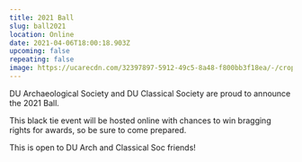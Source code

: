```yaml
---
title: 2021 Ball
slug: ball2021
location: Online
date: 2021-04-06T18:00:18.903Z
upcoming: false
repeating: false
image: https://ucarecdn.com/32397897-5912-49c5-8a48-f800bb3f18ea/-/crop/1208x1207/34,449/-/preview/
---
```

DU Archaeological Society and DU Classical Society are proud to announce the 2021 Ball. 

This black tie event will be hosted online with chances to win bragging rights for awards, so be sure to come prepared. 

This is open to DU Arch and Classical Soc friends!